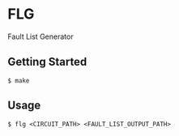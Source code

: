 # FLG
Fault List Generator

## Getting Started
```console
$ make
```

## Usage
```console
$ flg <CIRCUIT_PATH> <FAULT_LIST_OUTPUT_PATH>
```